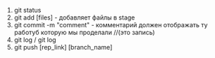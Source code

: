 1. git status
2. git add [files] - добавляет файлы в stage
3. git commit -m "comment" - комментарий должен отображать ту работуб которую мы проделали //(это запись)
4. git log / git log
5. git push [rep_link] [branch_name]
